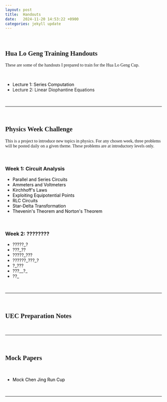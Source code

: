 ```yaml
---
layout: post
title:  Handouts
date:   2024-11-20 14:53:22 +0900
categories: jekyll update
---
```

<head>
    <br />
    <h2 style="font-family:Verdana">
        Hua Lo Geng Training Handouts
    </h2>
    <p style="font-family:Verdana"> These are some of the handouts I prepared to train for the Hua Lo Geng Cup.</p>
</head>
<br />
<body>
    <ul>
        <li><a href="~/css/HLG Lecture/A1Series.pdf" style="color:black;text-decoration:none"> Lecture 1: Series Computation </a></li>
        <li> Lecture 2: Linear Diophantine Equations</li>
    </ul>
</body>
<br />
<hr />
<br />
<head>
    <h2 style="font-family:Verdana">
        Physics Week Challenge
    </h2>
    <p style="font-family:Verdana">
        This is a project to introduce new topics in physics. For any chosen week, three problems will be posted daily on a given theme. These problems are at introductory levels only.
    </p>
    <br />
    <h3>Week 1: Circuit Analysis</h3>
    <ul>
        <li><a asp-controller="PWC" asp-action="W1D1" style="color:black;text-decoration:none">Parallel and Series Circuits</a></li>
        <li><a asp-controller="PWC" asp-action="W1D2" style="color:black;text-decoration:none">Ammeters and Voltmeters</a></li>
        <li><a asp-controller="PWC" asp-action="W1D3" style="color:black;text-decoration:none">Kirchhoff's Laws</a></li>
        <li><a asp-controller="PWC" asp-action="W1D4" style="color:black;text-decoration:none">Exploiting Equipotential Points</a></li>
        <li><a asp-controller="PWC" asp-action="W1D5" style="color:black;text-decoration:none">RLC Circuits</a></li>
        <li><a asp-controller="PWC" asp-action="W1D6" style="color:black;text-decoration:none">Star-Delta Transformation</a></li>
        <li><a asp-controller="PWC" asp-action="W1D7" style="color:black;text-decoration:none">Thevenin's Theorem and Norton's Theorem</a></li>
    </ul>
    <br />
    <h3>Week 2: ????????</h3>
    <ul>
        <li><a asp-controller="PWC" asp-action="" style="color:black;text-decoration:none"></a>?????_?</li>
        <li><a asp-controller="PWC" asp-action="" style="color:black;text-decoration:none"></a>???_??</li>
        <li><a asp-controller="PWC" asp-action="" style="color:black;text-decoration:none"></a>?????_???</li>
        <li><a asp-controller="PWC" asp-action="" style="color:black;text-decoration:none"></a>??????_???_?</li>
        <li><a asp-controller="PWC" asp-action="" style="color:black;text-decoration:none"></a>?_???</li>
        <li><a asp-controller="PWC" asp-action="" style="color:black;text-decoration:none"></a>???__?_</li>
        <li><a asp-controller="PWC" asp-action="" style="color:black;text-decoration:none"></a>??_</li>
    </ul>
    <br />
    <hr />
    <br />
    <h2 style="font-family:Verdana">
        UEC Preparation Notes
    </h2>
    <br />
    <hr />
    <br />
    <h2 style="font-family:Verdana">
        Mock Papers
    </h2>
    <br />
    <ul>
        <li><a href="~/css/Mock CJR.pdf" style="color:black;text-decoration:none"> Mock Chen Jing Run Cup </a></li>
    </ul>
    <br />
    <hr />
    <br />

</head>